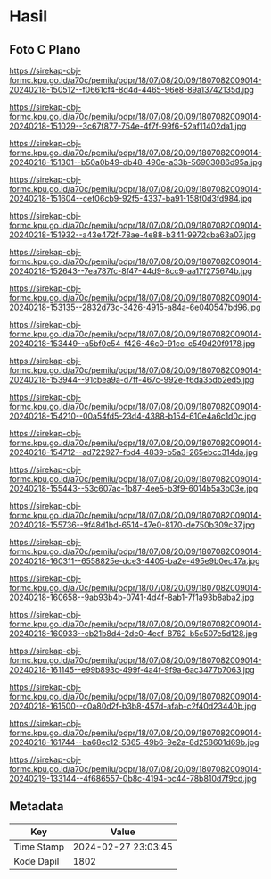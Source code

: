 # Hasil

## Foto C Plano

https://sirekap-obj-formc.kpu.go.id/a70c/pemilu/pdpr/18/07/08/20/09/1807082009014-20240218-150512--f0661cf4-8d4d-4465-96e8-89a13742135d.jpg

https://sirekap-obj-formc.kpu.go.id/a70c/pemilu/pdpr/18/07/08/20/09/1807082009014-20240218-151029--3c67f877-754e-4f7f-99f6-52af11402da1.jpg

https://sirekap-obj-formc.kpu.go.id/a70c/pemilu/pdpr/18/07/08/20/09/1807082009014-20240218-151301--b50a0b49-db48-490e-a33b-56903086d95a.jpg

https://sirekap-obj-formc.kpu.go.id/a70c/pemilu/pdpr/18/07/08/20/09/1807082009014-20240218-151604--cef06cb9-92f5-4337-ba91-158f0d3fd984.jpg

https://sirekap-obj-formc.kpu.go.id/a70c/pemilu/pdpr/18/07/08/20/09/1807082009014-20240218-151932--a43e472f-78ae-4e88-b341-9972cba63a07.jpg

https://sirekap-obj-formc.kpu.go.id/a70c/pemilu/pdpr/18/07/08/20/09/1807082009014-20240218-152643--7ea787fc-8f47-44d9-8cc9-aa17f275674b.jpg

https://sirekap-obj-formc.kpu.go.id/a70c/pemilu/pdpr/18/07/08/20/09/1807082009014-20240218-153135--2832d73c-3426-4915-a84a-6e040547bd96.jpg

https://sirekap-obj-formc.kpu.go.id/a70c/pemilu/pdpr/18/07/08/20/09/1807082009014-20240218-153449--a5bf0e54-f426-46c0-91cc-c549d20f9178.jpg

https://sirekap-obj-formc.kpu.go.id/a70c/pemilu/pdpr/18/07/08/20/09/1807082009014-20240218-153944--91cbea9a-d7ff-467c-992e-f6da35db2ed5.jpg

https://sirekap-obj-formc.kpu.go.id/a70c/pemilu/pdpr/18/07/08/20/09/1807082009014-20240218-154210--00a54fd5-23d4-4388-b154-610e4a6c1d0c.jpg

https://sirekap-obj-formc.kpu.go.id/a70c/pemilu/pdpr/18/07/08/20/09/1807082009014-20240218-154712--ad722927-fbd4-4839-b5a3-265ebcc314da.jpg

https://sirekap-obj-formc.kpu.go.id/a70c/pemilu/pdpr/18/07/08/20/09/1807082009014-20240218-155443--53c607ac-1b87-4ee5-b3f9-6014b5a3b03e.jpg

https://sirekap-obj-formc.kpu.go.id/a70c/pemilu/pdpr/18/07/08/20/09/1807082009014-20240218-155736--9f48d1bd-6514-47e0-8170-de750b309c37.jpg

https://sirekap-obj-formc.kpu.go.id/a70c/pemilu/pdpr/18/07/08/20/09/1807082009014-20240218-160311--6558825e-dce3-4405-ba2e-495e9b0ec47a.jpg

https://sirekap-obj-formc.kpu.go.id/a70c/pemilu/pdpr/18/07/08/20/09/1807082009014-20240218-160658--9ab93b4b-0741-4d4f-8ab1-7f1a93b8aba2.jpg

https://sirekap-obj-formc.kpu.go.id/a70c/pemilu/pdpr/18/07/08/20/09/1807082009014-20240218-160933--cb21b8d4-2de0-4eef-8762-b5c507e5d128.jpg

https://sirekap-obj-formc.kpu.go.id/a70c/pemilu/pdpr/18/07/08/20/09/1807082009014-20240218-161145--e99b893c-499f-4a4f-9f9a-6ac3477b7063.jpg

https://sirekap-obj-formc.kpu.go.id/a70c/pemilu/pdpr/18/07/08/20/09/1807082009014-20240218-161500--c0a80d2f-b3b8-457d-afab-c2f40d23440b.jpg

https://sirekap-obj-formc.kpu.go.id/a70c/pemilu/pdpr/18/07/08/20/09/1807082009014-20240218-161744--ba68ec12-5365-49b6-9e2a-8d258601d69b.jpg

https://sirekap-obj-formc.kpu.go.id/a70c/pemilu/pdpr/18/07/08/20/09/1807082009014-20240219-133144--4f686557-0b8c-4194-bc44-78b810d7f9cd.jpg


## Metadata

| Key        | Value               |
| ---------- | ------------------- |
| Time Stamp | 2024-02-27 23:03:45 |
| Kode Dapil | 1802                |



